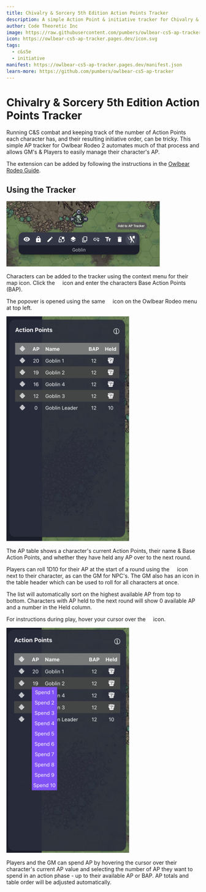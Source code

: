 ```yaml
---
title: Chivalry & Sorcery 5th Edition Action Points Tracker
description: A simple Action Point & initiative tracker for Chivalry & Sorcery 5e.
author: Code Theoretic Inc
image: https://raw.githubusercontent.com/pumbers/owlbear-cs5-ap-tracker/main/public/screenshot_popover.webp
icon: https://owlbear-cs5-ap-tracker.pages.dev/icon.svg
tags:
  - c&s5e
  - initiative
manifest: https://owlbear-cs5-ap-tracker.pages.dev/manifest.json
learn-more: https://github.com/pumbers/owlbear-cs5-ap-tracker
---
```


# Chivalry & Sorcery 5th Edition Action Points Tracker

Running C&S combat and keeping track of the number of Action Points each character has, and their resulting initiative order, can be tricky. This simple AP tracker for Owlbear Rodeo 2 automates much of that process and allows GM's & Players to easily manage their character's AP.

The extension can be added by following the instructions in the [Owlbear Rodeo Guide](https://extensions.owlbear.rodeo/guide).

## Using the Tracker

<img src="screenshot_contextmenu.webp"/>

Characters can be added to the tracker using the context menu for their map icon. Click the <img src="swordman.svg" width="12"/> icon and enter the characters Base Action Points (BAP).

The popover is opened using the same <img src="swordman.svg" width="12"/> icon on the Owlbear Rodeo menu at top left.

<img src="screenshot_popover.webp"/>

The AP table shows a character's current Action Points, their name & Base Action Points, and whether they have held any AP over to the next round.

Players can roll 1D10 for their AP at the start of a round using the <img src="d10.svg" width="12"/> icon next to their character, as can the GM for NPC's. The GM also has an icon in the table header which can be used to roll for all characters at once.

The list will automatically sort on the highest available AP from top to bottom. Characters with AP held to the next round will show 0 available AP and a number in the Held column.

For instructions during play, hover your cursor over the <img src="info.svg" width="12"/> icon.

<img src="screenshot_spending.webp"/>

Players and the GM can spend AP by hovering the cursor over their character's current AP value and selecting the number of AP they want to spend in an action phase - up to their available AP or BAP. AP totals and table order will be adjusted automatically.
